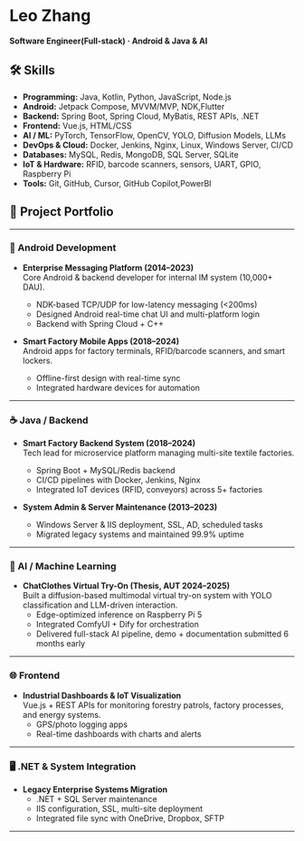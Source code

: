 # Leo Zhang

**Software Engineer(Full-stack) · Android & Java & AI**  


## 🛠️ Skills
- **Programming:** Java, Kotlin, Python, JavaScript, Node.js  
- **Android:** Jetpack Compose, MVVM/MVP, NDK,Flutter  
- **Backend:** Spring Boot, Spring Cloud, MyBatis, REST APIs, .NET  
- **Frontend:** Vue.js, HTML/CSS  
- **AI / ML:** PyTorch, TensorFlow, OpenCV, YOLO, Diffusion Models, LLMs  
- **DevOps & Cloud:** Docker, Jenkins, Nginx, Linux, Windows Server, CI/CD 
- **Databases:** MySQL, Redis, MongoDB, SQL Server, SQLite  
- **IoT & Hardware:** RFID, barcode scanners, sensors, UART, GPIO, Raspberry Pi  
- **Tools:** Git, GitHub, Cursor, GitHub Copilot,PowerBI  

## 📂 Project Portfolio
---

### 📱 Android Development
- **Enterprise Messaging Platform (2014–2023)**  
  Core Android & backend developer for internal IM system (10,000+ DAU).  
  - NDK-based TCP/UDP for low-latency messaging (<200ms)  
  - Designed Android real-time chat UI and multi-platform login  
  - Backend with Spring Cloud + C++  

- **Smart Factory Mobile Apps (2018–2024)**  
  Android apps for factory terminals, RFID/barcode scanners, and smart lockers.  
  - Offline-first design with real-time sync  
  - Integrated hardware devices for automation  

---

### ☕ Java / Backend
- **Smart Factory Backend System (2018–2024)**  
  Tech lead for microservice platform managing multi-site textile factories.  
  - Spring Boot + MySQL/Redis backend  
  - CI/CD pipelines with Docker, Jenkins, Nginx  
  - Integrated IoT devices (RFID, conveyors) across 5+ factories  

- **System Admin & Server Maintenance (2013–2023)**  
  - Windows Server & IIS deployment, SSL, AD, scheduled tasks  
  - Migrated legacy systems and maintained 99.9% uptime  

---




### 🤖 AI / Machine Learning
- **ChatClothes Virtual Try-On (Thesis, AUT 2024–2025)**  
  Built a diffusion-based multimodal virtual try-on system with YOLO classification and LLM-driven interaction.  
  - Edge-optimized inference on Raspberry Pi 5  
  - Integrated ComfyUI + Dify for orchestration  
  - Delivered full-stack AI pipeline, demo + documentation submitted 6 months early  

---

### 🌐 Frontend
- **Industrial Dashboards & IoT Visualization**  
  Vue.js + REST APIs for monitoring forestry patrols, factory processes, and energy systems.  
  - GPS/photo logging apps  
  - Real-time dashboards with charts and alerts  

---

### 🖥️ .NET & System Integration
- **Legacy Enterprise Systems Migration**  
  - .NET + SQL Server maintenance  
  - IIS configuration, SSL, multi-site deployment  
  - Integrated file sync with OneDrive, Dropbox, SFTP  

---


